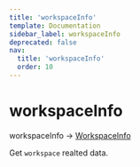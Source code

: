 ```yaml
---
title: 'workspaceInfo'
template: Documentation
sidebar_label: workspaceInfo
deprecated: false
nav:
  title: 'workspaceInfo'
  order: 10
---
```


# workspaceInfo

<div className="pb-4 font-roboto-slab text-lg"><span className="font-bold">workspaceInfo</span> <span style={{'fontWeight':400,'fontSize':'0.85em'}}> &rarr; <a href="/guardrails/docs/reference/graphql/object/WorkspaceInfo">WorkspaceInfo</a></span>
</div>



Get `workspace` realted data.